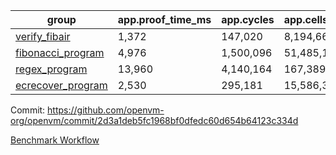 | group | app.proof_time_ms | app.cycles | app.cells_used | leaf.proof_time_ms | leaf.cycles | leaf.cells_used |
| -- | -- | -- | -- | -- | -- | -- |
| [verify_fibair](https://github.com/openvm-org/openvm/blob/benchmark-results/benchmarks/verify_fibair-2d3a1deb5fc1968bf0dfedc60d654b64123c334d.md) | 1,372 |  147,020 |  8,194,664 |- | - | - |
| [fibonacci_program](https://github.com/openvm-org/openvm/blob/benchmark-results/benchmarks/fibonacci-2d3a1deb5fc1968bf0dfedc60d654b64123c334d.md) | 4,976 |  1,500,096 |  51,485,167 | 4,113 |  815,560 |  38,847,280 |
| [regex_program](https://github.com/openvm-org/openvm/blob/benchmark-results/benchmarks/regex-2d3a1deb5fc1968bf0dfedc60d654b64123c334d.md) | 13,960 |  4,140,164 |  167,389,450 | 17,136 |  2,902,381 |  173,738,965 |
| [ecrecover_program](https://github.com/openvm-org/openvm/blob/benchmark-results/benchmarks/ecrecover-2d3a1deb5fc1968bf0dfedc60d654b64123c334d.md) | 2,530 |  295,181 |  15,586,346 | 13,593 |  2,253,310 |  133,785,797 |


Commit: https://github.com/openvm-org/openvm/commit/2d3a1deb5fc1968bf0dfedc60d654b64123c334d

[Benchmark Workflow](https://github.com/openvm-org/openvm/actions/runs/13767603646)
